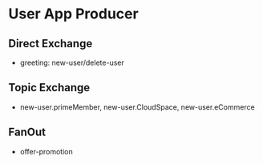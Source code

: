 # User App Producer


## Direct Exchange

- greeting: new-user/delete-user


## Topic Exchange

- new-user.primeMember, new-user.CloudSpace, new-user.eCommerce

## FanOut

- offer-promotion